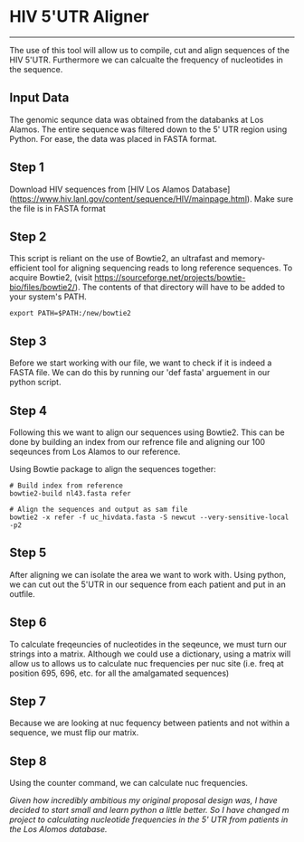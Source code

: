 # HIV 5'UTR Aligner 
---
The use of this tool will allow us to compile, cut and align sequences of the HIV 5'UTR. Furthermore we can calcualte the frequency of nucleotides in the sequence.

## Input Data
The genomic sequnce data was obtained from the databanks at Los Alamos. The entire sequence was filtered down to the 5' UTR region using Python. For ease, the data was placed in FASTA format.

## Step 1

Download HIV sequences from [HIV Los Alamos Database] 
	(https://www.hiv.lanl.gov/content/sequence/HIV/mainpage.html). 
Make sure the file is in FASTA format

## Step 2

This script is reliant on the use of Bowtie2, an ultrafast and memory-efficient tool for aligning sequencing reads to long reference sequences. To acquire Bowtie2, (visit https://sourceforge.net/projects/bowtie-bio/files/bowtie2/). The contents of that directory will have to be added to your system's PATH.

```
export PATH=$PATH:/new/bowtie2

```

## Step 3

Before we start working with our file, we want to check if it is indeed a FASTA file. We can do this by running our 'def fasta' arguement in our python script.

## Step 4

Following this we want to align our sequences using Bowtie2. 
This can be done by building an index from our refrence file and aligning our 100 seqeunces from Los Alamos to our reference.

Using Bowtie package to align the sequences together:
```
# Build index from reference
bowtie2-build nl43.fasta refer

# Align the sequences and output as sam file
bowtie2 -x refer -f uc_hivdata.fasta -S newcut --very-sensitive-local -p2
```

## Step 5

After aligning we can isolate the area we want to work with. Using python, we can cut out the 5'UTR in our sequence from each patient and put in an outfile.

## Step 6

To calculate freqeuncies of nucleotides in the seqeunce, we must turn our strings into a matrix. Although we could use a dictionary, using a matrix will allow us to allows us to calculate nuc frequencies per nuc site (i.e. freq at position 695, 696, etc. for all the amalgamated sequences)

## Step 7 

Because we are looking at nuc fequency between patients and not within a sequence, we must flip our matrix. 

## Step 8

Using the counter command, we can calculate nuc frequencies. 





*Given how incredibly ambitious my original proposal design was, I have decided to start small and learn python a little better. So I have changed m project to calculating nucleotide frequencies in the 5' UTR from patients in the Los Alomos database.* 

